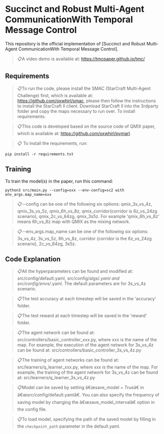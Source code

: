 # Succinct and Robust Multi-Agent CommunicationWith Temporal Message Control

This repository is the official implementation of [Succinct and Robust Multi-Agent CommunicationWith Temporal Message Control]. 

> 📋A video demo is available at: https://tmcpaper.github.io/tmc/

## Requirements
> 📋To run the code, please install the SMAC (StarCraft Multi-Agent Challenge) first, which is available at: https://github.com/oxwhirl/smac, please then follow the instructions to install the StarCraft II client. Download StarCraft II into the 3rdparty folder and copy the maps necessary to run over.
To install requirements:

> 📋This code is developed based on the source code of QMIX paper, which is available at: https://github.com/oxwhirl/pymarl.

> 📋 To install the requirements, run:
```setup
pip install -r requirements.txt
```

## Training

To train the model(s) in the paper, run this command:

```train
python3 src/main.py --config=xxx --env-config=sc2 with env_args.map_name=xxx
```

> 📋--config can be one of the following six options: qmix_3s_vs_4z, qmix_3s_vs_5z, qmix_6h_vs_8z, qmix_corridor(corridor is 6z_vs_24zg scenario), qmix_2c_vs_64zg, qmix_3s5z. For example 'qmix_6h_vs_8z' means 6h_vs_8z map with QMIX as the mixing network.

> 📋--env_args.map_name can be one of the following six options: 3s_vs_4z, 3s_vs_5z, 6h_vs_8z, corridor (corridor is the 6z_vs_24zg scenario), 2c_vs_64zg, 3s5z. 


## Code Explanation
> 📋All the hyperparameters can be found and modified at:  src/config/default.yaml, src/config/algs/*.yaml and src/config/envs/*.yaml. The default parameters are for 3s_vs_4z scenario.

> 📋The test accuracy at each timestep will be saved in the 'accuracy' folder.

> 📋The test reward at each timestep will be saved in the 'reward' folder.

> 📋The agent network can be found at: src/controllers/basic_controller_xxx.py, where xxx is the name of the map. For example, the execution of the agent network for 3s_vs_4z can be found at: src/controllers/basic_controller_3s_vs_4z.py

> 📋The training of agent networks can be found at: src/learners/q_learner_xxx.py, where xxx is the name of the map. For example, the training of the agent network for 3s_vs_4z can be found at: src/learners/q_learner_3s_vs_4z.py

> 📋Model can be saved by setting â€œsave_model = Trueâ€ in â€œsrc/config/default.yamlâ€. You can also specify the frequency of saving model by changing the â€œsave_model_intervalâ€ option in the config file. 

> 📋To load model, specifying the path of the saved model by filling in the `checkpoint_path` parameter in the default.yaml.


